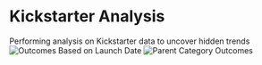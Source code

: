 # Kickstarter Analysis
 Performing analysis on Kickstarter data to uncover hidden trends 
![Outcomes Based on Launch Date](https://user-images.githubusercontent.com/101952961/161430628-3618504a-0f01-4360-ba8f-17269f7b6059.png)
![Parent Category Outcomes](https://user-images.githubusercontent.com/101952961/161430641-0cfadc3e-49d8-47c4-9190-2a3a4c395afb.png)
